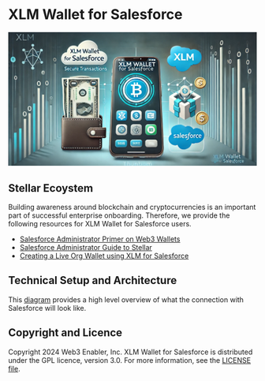 # XLM Wallet for Salesforce

![](documentation-and-images/XLM-wallet-for-Salesforce-thumbnail.png)


## Stellar Ecoystem

Building awareness around blockchain and cryptocurrencies is an important part of successful enterprise onboarding. Therefore, we provide the following resources for XLM Wallet for Salesforce users.
* [Salesforce Administrator Primer on Web3 Wallets](https://github.com/MuKnSys/XLM-wallet-for-Salesforce/blob/main/documentation-and-images/A%20Salesforce%20Administrator%20Primer%20on%20Web3%20Wallets.pdf)
* [Salesforce Administrator Guide to Stellar](documentation-and-images/Salesforce-Administrator-Guide-to-Stellar.md)
* [Creating a Live Org Wallet using XLM for Salesforce](https://github.com/MuKnSys/XLM-wallet-for-Salesforce/blob/main/documentation-and-images/Creating-a-Live-Org-Wallet_XLM-for-Salesforce-by-Web3Enabler.pdf)

## Technical Setup and Architecture

This [diagram](https://github.com/MuKnSys/XLM-wallet-for-Salesforce/blob/main/documentation-and-images/web3enabler-xlm-wallet-for-salesforce-architecture.png) provides a high level overview of what the connection with Salesforce will look like.

## Copyright and Licence

Copyright 2024 Web3 Enabler, Inc. XLM Wallet for Salesforce is distributed under the GPL licence, version 3.0. For more information, see the [LICENSE file](https://github.com/MuKnSys/XLM-wallet-for-Salesforce/blob/main/LICENSE).
